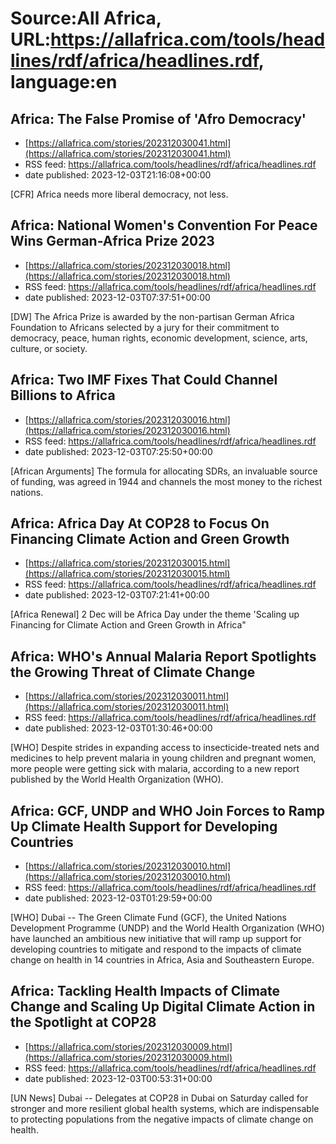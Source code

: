 # Source:All Africa, URL:https://allafrica.com/tools/headlines/rdf/africa/headlines.rdf, language:en

## Africa: The False Promise of 'Afro Democracy'
 - [https://allafrica.com/stories/202312030041.html](https://allafrica.com/stories/202312030041.html)
 - RSS feed: https://allafrica.com/tools/headlines/rdf/africa/headlines.rdf
 - date published: 2023-12-03T21:16:08+00:00

[CFR] Africa needs more liberal democracy, not less.

## Africa: National Women's Convention For Peace Wins German-Africa Prize 2023
 - [https://allafrica.com/stories/202312030018.html](https://allafrica.com/stories/202312030018.html)
 - RSS feed: https://allafrica.com/tools/headlines/rdf/africa/headlines.rdf
 - date published: 2023-12-03T07:37:51+00:00

[DW] The Africa Prize is awarded by the non-partisan German Africa Foundation to Africans selected by a jury for their commitment to democracy, peace, human rights, economic development, science, arts, culture, or society.

## Africa: Two IMF Fixes That Could Channel Billions to Africa
 - [https://allafrica.com/stories/202312030016.html](https://allafrica.com/stories/202312030016.html)
 - RSS feed: https://allafrica.com/tools/headlines/rdf/africa/headlines.rdf
 - date published: 2023-12-03T07:25:50+00:00

[African Arguments] The formula for allocating SDRs, an invaluable source of funding, was agreed in 1944 and channels the most money to the richest nations.

## Africa: Africa Day At COP28 to Focus On Financing Climate Action and Green Growth
 - [https://allafrica.com/stories/202312030015.html](https://allafrica.com/stories/202312030015.html)
 - RSS feed: https://allafrica.com/tools/headlines/rdf/africa/headlines.rdf
 - date published: 2023-12-03T07:21:41+00:00

[Africa Renewal] 2 Dec will be Africa Day under the theme 'Scaling up Financing for Climate Action and Green Growth in Africa"

## Africa: WHO's Annual Malaria Report Spotlights the Growing Threat of Climate Change
 - [https://allafrica.com/stories/202312030011.html](https://allafrica.com/stories/202312030011.html)
 - RSS feed: https://allafrica.com/tools/headlines/rdf/africa/headlines.rdf
 - date published: 2023-12-03T01:30:46+00:00

[WHO] Despite strides in expanding access to insecticide-treated nets and medicines to help prevent malaria in young children and pregnant women, more people were getting sick with malaria, according to a new report published by the World Health Organization (WHO).

## Africa: GCF, UNDP and WHO Join Forces to Ramp Up Climate Health Support for Developing Countries
 - [https://allafrica.com/stories/202312030010.html](https://allafrica.com/stories/202312030010.html)
 - RSS feed: https://allafrica.com/tools/headlines/rdf/africa/headlines.rdf
 - date published: 2023-12-03T01:29:59+00:00

[WHO] Dubai -- The Green Climate Fund (GCF), the United Nations Development Programme (UNDP) and the World Health Organization (WHO) have launched an ambitious new initiative that will ramp up support for developing countries to mitigate and respond to the impacts of climate change on health in 14 countries in Africa, Asia and Southeastern Europe.

## Africa: Tackling Health Impacts of Climate Change and Scaling Up Digital Climate Action in the Spotlight at COP28
 - [https://allafrica.com/stories/202312030009.html](https://allafrica.com/stories/202312030009.html)
 - RSS feed: https://allafrica.com/tools/headlines/rdf/africa/headlines.rdf
 - date published: 2023-12-03T00:53:31+00:00

[UN News] Dubai -- Delegates at COP28 in Dubai on Saturday called for stronger and more resilient global health systems, which are indispensable to protecting populations from the negative impacts of climate change on health.

